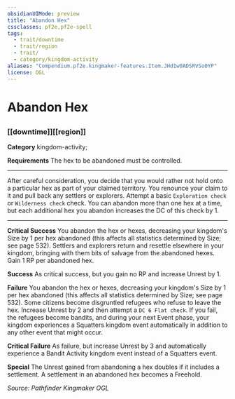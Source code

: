 ```yaml
---
obsidianUIMode: preview
title: "Abandon Hex"
cssclasses: pf2e,pf2e-spell
tags:
  - trait/downtime
  - trait/region
  - trait/
  - category/kingdom-activity
aliases: "Compendium.pf2e.kingmaker-features.Item.JHdIw0ADSRVSo0YP"
license: OGL
---
```

# Abandon Hex
## 
### [[downtime]][[region]]

**Category** kingdom-activity; 




**Requirements** The hex to be abandoned must be controlled.

* * *

After careful consideration, you decide that you would rather not hold onto a particular hex as part of your claimed territory. You renounce your claim to it and pull back any settlers or explorers. Attempt a basic `Exploration check` or `Wilderness check` check. You can abandon more than one hex at a time, but each additional hex you abandon increases the DC of this check by 1.

* * *

**Critical Success** You abandon the hex or hexes, decreasing your kingdom's Size by 1 per hex abandoned (this affects all statistics determined by Size; see page 532). Settlers and explorers return and resettle elsewhere in your kingdom, bringing with them bits of salvage from the abandoned hexes. Gain 1 RP per abandoned hex.

**Success** As critical success, but you gain no RP and increase Unrest by 1.

**Failure** You abandon the hex or hexes, decreasing your kingdom's Size by 1 per hex abandoned (this affects all statistics determined by Size; see page 532). Some citizens become disgruntled refugees who refuse to leave the hex. Increase Unrest by 2 and then attempt a `DC 6 Flat check`. If you fail, the refugees become bandits, and during your next Event phase, your kingdom experiences a Squatters kingdom event automatically in addition to any other event that might occur.

**Critical Failure** As failure, but increase Unrest by 3 and automatically experience a Bandit Activity kingdom event instead of a Squatters event.

**Special** The Unrest gained from abandoning a hex doubles if it includes a settlement. A settlement in an abandoned hex becomes a Freehold.

*Source: Pathfinder Kingmaker*
*OGL*